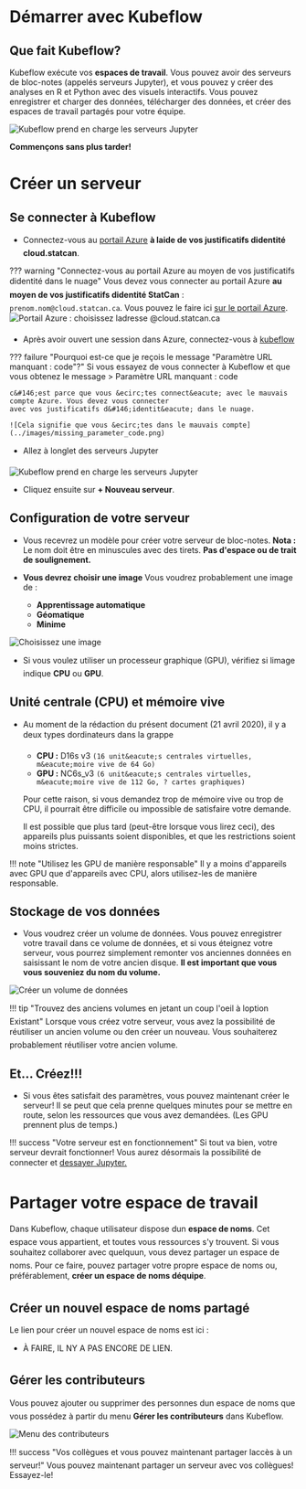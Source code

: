 # D&eacute;marrer avec Kubeflow

## Que fait Kubeflow?

Kubeflow ex&eacute;cute vos **espaces de travail**. Vous pouvez avoir des serveurs de bloc-notes 
(appel&eacute;s serveurs Jupyter), et vous pouvez y cr&eacute;er des analyses en R et Python avec des
visuels interactifs. Vous pouvez enregistrer et charger des donn&eacute;es, t&eacute;l&eacute;charger des donn&eacute;es,
et cr&eacute;er des espaces de travail partag&eacute;s pour votre &eacute;quipe.

![Kubeflow prend en charge les serveurs Jupyter](../images/jupyter_visual.png)

**Commen&ccedil;ons sans plus tarder!**

# Cr&eacute;er un serveur

## Se connecter &agrave; Kubeflow

- Connectez-vous au [portail Azure](https://portal.azure.com) **&agrave; l&#146;aide de vos
  justificatifs d&#146;identit&eacute; cloud.statcan**.
 
??? warning "Connectez-vous au portail Azure au moyen de vos justificatifs d&#146;identit&eacute; dans le nuage"
    Vous devez vous connecter au portail Azure **au moyen de vos justificatifs d&#146;identit&eacute; StatCan** :
    `prenom.nom@cloud.statcan.ca`. Vous pouvez le faire ici [sur le portail Azure](https://portal.azure.com).
    ![Portail Azure : choisissez l&#146;adresse `@cloud.statcan.ca`](../images/azure-login.png)


- Apr&egrave;s avoir ouvert une session dans Azure, connectez-vous &agrave; [kubeflow](https://kubeflow.example.ca)


??? failure "Pourquoi est-ce que je re&ccedil;ois le message "Param&egrave;tre URL manquant : code"?"
    Si vous essayez de vous connecter &agrave; Kubeflow et que vous obtenez le message 
    > Param&egrave;tre URL manquant : code

    c&#146;est parce que vous &ecirc;tes connect&eacute; avec le mauvais compte Azure. Vous devez vous connecter
    avec vos justificatifs d&#146;identit&eacute; dans le nuage.

    ![Cela signifie que vous &ecirc;tes dans le mauvais compte](../images/missing_parameter_code.png)
    






- Allez &agrave; l&#146;onglet des serveurs Jupyter

![Kubeflow prend en charge les serveurs Jupyter](../images/readme/kubeflow_ui.png)

- Cliquez ensuite sur **+ Nouveau serveur**.

## Configuration de votre serveur

- Vous recevrez un mod&egrave;le pour cr&eacute;er votre serveur de bloc-notes.
  **Nota :** Le nom doit &ecirc;tre en minuscules avec des tirets. **Pas d'espace ou de trait de soulignement.**


- **Vous devrez choisir une image** Vous voudrez probablement une image de :

    - **Apprentissage automatique**
    - **G&eacute;omatique**
    - **Minime**

![Choisissez une image](../images/kubeflow_choose_an_image.png)

- Si vous voulez utiliser un processeur graphique (GPU), v&eacute;rifiez si l&#146;image indique **CPU** ou **GPU**.
 
 
## Unit&eacute; centrale (CPU) et m&eacute;moire vive 

- Au moment de la r&eacute;daction du pr&eacute;sent document (21 avril 2020), il y a deux types d&#146;ordinateurs dans
  la grappe

  - **CPU :** D16s v3 `(16 unit&eacute;s centrales virtuelles, m&eacute;moire vive de 64 Go)`
  - **GPU :** NC6s_v3 `(6 unit&eacute;s centrales virtuelles, m&eacute;moire vive de 112 Go, ? cartes graphiques)`
  
  Pour cette raison, si vous demandez trop de m&eacute;moire vive ou trop de CPU, il pourrait &ecirc;tre difficile
  ou impossible de satisfaire votre demande.
  
  Il est possible que plus tard (peut-&ecirc;tre lorsque vous lirez ceci), des appareils plus puissants soient
  disponibles, et que les restrictions soient moins strictes.
  
!!! note "Utilisez les GPU de mani&egrave;re responsable"
    Il y a moins d'appareils avec GPU que d'appareils avec CPU, alors utilisez-les de mani&egrave;re responsable.
    
    
## Stockage de vos donn&eacute;es

- Vous voudrez cr&eacute;er un volume de donn&eacute;es. Vous pouvez enregistrer votre travail dans ce volume de donn&eacute;es,
  et si vous &eacute;teignez votre serveur, vous pourrez simplement remonter vos anciennes donn&eacute;es
  en saisissant le nom de votre ancien disque. **Il est important que vous vous souveniez du
  nom du volume.**

![Cr&eacute;er un volume de donn&eacute;es](../images/kubeflow_volumes.png)
 
!!! tip "Trouvez des anciens volumes en jetant un coup l'oeil &agrave; l&#146;option Existant"
    Lorsque vous cr&eacute;ez votre serveur, vous avez la possibilit&eacute; de r&eacute;utiliser un ancien volume
    ou d&#146;en cr&eacute;er un nouveau. Vous souhaiterez probablement r&eacute;utiliser votre ancien volume.
 
## Et... Cr&eacute;ez!!!

- Si vous &ecirc;tes satisfait des param&egrave;tres, vous pouvez maintenant cr&eacute;er le serveur! 
  Il se peut que cela prenne quelques minutes pour se mettre en route, selon les ressources 
  que vous avez demand&eacute;es. (Les GPU prennent plus de temps.)
 
!!! success "Votre serveur est en fonctionnement" 
    Si tout va bien, votre serveur devrait fonctionner! Vous aurez d&eacute;sormais
    la possibilit&eacute; de connecter et [d&#146;essayer Jupyter.](/1-Experiments/Jupyter)

 
# Partager votre espace de travail

Dans Kubeflow, chaque utilisateur dispose d&#146;un **espace de noms**. Cet espace vous appartient, 
et toutes vous ressources s'y trouvent. Si vous souhaitez collaborer avec quelqu&#146;un, vous
devez partager un espace de noms. Pour ce faire, pouvez partager votre propre
espace de noms ou, pr&eacute;f&eacute;rablement, **cr&eacute;er un espace de noms d&#146;&eacute;quipe**. 

## Cr&eacute;er un nouvel espace de noms partag&eacute;

Le lien pour cr&eacute;er un nouvel espace de noms est ici :
- &Agrave; FAIRE, IL N&#146;Y A PAS ENCORE DE LIEN.

## G&eacute;rer les contributeurs

Vous pouvez ajouter ou supprimer des personnes d&#146;un espace de noms 
que vous poss&eacute;dez &agrave; partir du menu **G&eacute;rer les contributeurs** dans Kubeflow.

![Menu des contributeurs](../images/kubeflow_contributors.png)

!!! success "Vos coll&egrave;gues et vous pouvez maintenant partager l&#146;acc&egrave;s &agrave; un serveur!"
    Vous pouvez maintenant partager un serveur avec vos coll&egrave;gues! Essayez-le!
